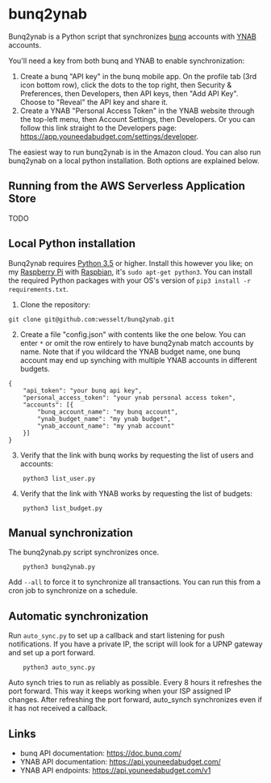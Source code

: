 # bunq2ynab

Bunq2ynab is a Python script that synchronizes [bunq](https://bunq.com) accounts with [YNAB](https://youneedabudget.com) accounts.

You'll need a key from both bunq and YNAB to enable synchronization:
1. Create a bunq "API key" in the bunq mobile app.  On the profile tab (3rd icon bottom row), click the dots to the top right, then Security & Preferences, then Developers, then API keys, then "Add API Key".  Choose to "Reveal" the API key and share it.
2. Create a YNAB "Personal Access Token" in the YNAB website through the top-left menu, then Account Settings, then Developers. Or you can follow this link straight to the Developers page: https://app.youneedabudget.com/settings/developer.

The easiest way to run bunq2ynab is in the Amazon cloud.  You can also run bunq2ynab on a local python installation.  Both options are explained below.

## Running from the AWS Serverless Application Store

TODO

## Local Python installation

Bunq2ynab requires [Python 3.5](https://www.python.org/) or higher.  Install this however you like; on my [Raspberry Pi](https://www.raspberrypi.org/products/raspberry-pi-3-model-b/) with [Raspbian](https://www.raspbian.org/), it's `sudo apt-get python3`.  You can install the required Python packages with your OS's version of `pip3 install -r requirements.txt`.

1. Clone the repository:
```
git clone git@github.com:wesselt/bunq2ynab.git
```
2. Create a file "config.json" with contents like the one below.  You can enter `*` or omit the row entirely to have bunq2ynab match accounts by name.  Note that if you wildcard the YNAB budget name, one bunq account may end up synching with multiple YNAB accounts in different budgets.
```
{
    "api_token": "your bunq api key",
    "personal_access_token": "your ynab personal access token",
    "accounts": [{
        "bunq_account_name": "my bunq account",
        "ynab_budget_name": "my ynab budget",
        "ynab_account_name": "my ynab account"
    }]
}
```
3. Verify that the link with bunq works by requesting the list of users and accounts:
```
    python3 list_user.py
```
4. Verify that the link with YNAB works by requesting the list of budgets:
```
    python3 list_budget.py
```

## Manual synchronization

The bunq2ynab.py script synchronizes once.
```
    python3 bunq2ynab.py
```
Add `--all` to force it to synchronize all transactions.  You can run this from a cron job to synchronize on a schedule.

## Automatic synchronization

Run `auto_sync.py` to set up a callback and start listening for push notifications.  If you have a private IP, the script will look for a UPNP gateway and set up a port forward. 
```
    python3 auto_sync.py
```
Auto synch tries to run as reliably as possible.  Every 8 hours it refreshes the port forward.  This way it keeps working when your ISP assigned IP changes.  After refreshing the port forward, auto_synch synchronizes even if it has not received a callback.

## Links

- bunq API documentation: https://doc.bunq.com/
- YNAB API documentation: https://api.youneedabudget.com/
- YNAB API endpoints: https://api.youneedabudget.com/v1

